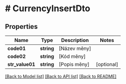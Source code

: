 # # CurrencyInsertDto

## Properties

Name | Type | Description | Notes
------------ | ------------- | ------------- | -------------
**code01** | **string** | [Název měny] |
**code02** | **string** | [Kód měny] |
**str_value01** | **string** | [Popis měny] | [optional]

[[Back to Model list]](../../README.md#models) [[Back to API list]](../../README.md#endpoints) [[Back to README]](../../README.md)
